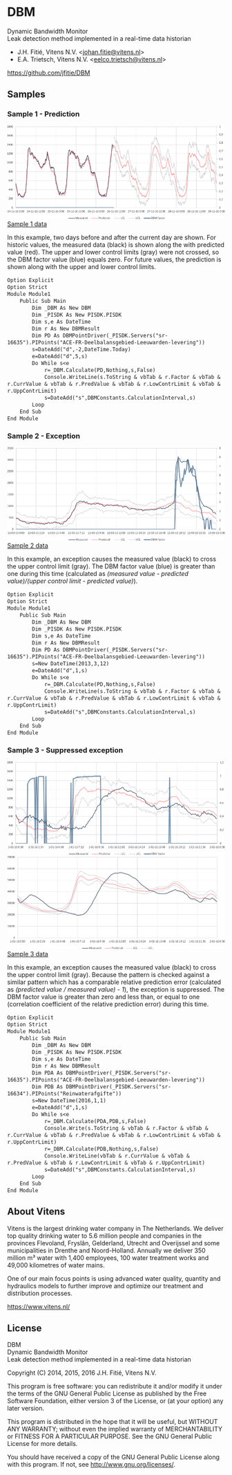 # DBM
Dynamic Bandwidth Monitor  
Leak detection method implemented in a real-time data historian

* J.H. Fitié, Vitens N.V. <[johan.fitie@vitens.nl](mailto:johan.fitie@vitens.nl)>
* E.A. Trietsch, Vitens N.V. <[eelco.trietsch@vitens.nl](mailto:eelco.trietsch@vitens.nl)>

https://github.com/jfitie/DBM

## Samples

### Sample 1 - Prediction
![Sample 1](docs/sample1.png)
[Sample 1 data](docs/sample1.csv)

In this example, two days before and after the current day are shown. For historic values, the measured data (black) is shown along the with predicted value (red). The upper and lower control limits (gray) were not crossed, so the DBM factor value (blue) equals zero. For future values, the prediction is shown along with the upper and lower control limits.

```
Option Explicit
Option Strict
Module Module1
    Public Sub Main
        Dim _DBM As New DBM
        Dim _PISDK As New PISDK.PISDK
        Dim s,e As DateTime
        Dim r As New DBMResult
        Dim PD As DBMPointDriver(_PISDK.Servers("sr-16635").PIPoints("ACE-FR-Deelbalansgebied-Leeuwarden-levering"))
        s=DateAdd("d",-2,DateTime.Today)
        e=DateAdd("d",5,s)
        Do While s<e
            r=_DBM.Calculate(PD,Nothing,s,False)
            Console.WriteLine(s.ToString & vbTab & r.Factor & vbTab & r.CurrValue & vbTab & r.PredValue & vbTab & r.LowContrLimit & vbTab & r.UppContrLimit)
            s=DateAdd("s",DBMConstants.CalculationInterval,s)
        Loop
    End Sub
End Module
```

### Sample 2 - Exception
![Sample 2](docs/sample2.png)
[Sample 2 data](docs/sample2.csv)

In this example, an exception causes the measured value (black) to cross the upper control limit (gray). The DBM factor value (blue) is greater than one during this time (calculated as _(measured value - predicted value)/(upper control limit - predicted value)_).

```
Option Explicit
Option Strict
Module Module1
    Public Sub Main
        Dim _DBM As New DBM
        Dim _PISDK As New PISDK.PISDK
        Dim s,e As DateTime
        Dim r As New DBMResult
        Dim PD As DBMPointDriver(_PISDK.Servers("sr-16635").PIPoints("ACE-FR-Deelbalansgebied-Leeuwarden-levering"))
        s=New DateTime(2013,3,12)
        e=DateAdd("d",1,s)
        Do While s<e
            r=_DBM.Calculate(PD,Nothing,s,False)
            Console.WriteLine(s.ToString & vbTab & r.Factor & vbTab & r.CurrValue & vbTab & r.PredValue & vbTab & r.LowContrLimit & vbTab & r.UppContrLimit)
            s=DateAdd("s",DBMConstants.CalculationInterval,s)
        Loop
    End Sub
End Module
```

### Sample 3 - Suppressed exception
![Sample 3a](docs/sample3a.png)
![Sample 3b](docs/sample3b.png)
[Sample 3 data](docs/sample3.csv)

In this example, an exception causes the measured value (black) to cross the upper control limit (gray). Because the pattern is checked against a similar pattern which has a comparable relative prediction error (calculated as _(predicted value / measured value) - 1_), the exception is suppressed. The DBM factor value is greater than zero and less than, or equal to one (correlation coefficient of the relative prediction error) during this time.

```
Option Explicit
Option Strict
Module Module1
    Public Sub Main
        Dim _DBM As New DBM
        Dim _PISDK As New PISDK.PISDK
        Dim s,e As DateTime
        Dim r As New DBMResult
        Dim PDA As DBMPointDriver(_PISDK.Servers("sr-16635").PIPoints("ACE-FR-Deelbalansgebied-Leeuwarden-levering"))
        Dim PDB As DBMPointDriver(_PISDK.Servers("sr-16634").PIPoints("Reinwaterafgifte"))
        s=New DateTime(2016,1,1)
        e=DateAdd("d",1,s)
        Do While s<e
            r=_DBM.Calculate(PDA,PDB,s,False)
            Console.Write(s.ToString & vbTab & r.Factor & vbTab & r.CurrValue & vbTab & r.PredValue & vbTab & r.LowContrLimit & vbTab & r.UppContrLimit)
            r=_DBM.Calculate(PDB,Nothing,s,False)
            Console.WriteLine(vbTab & r.CurrValue & vbTab & r.PredValue & vbTab & r.LowContrLimit & vbTab & r.UppContrLimit)
            s=DateAdd("s",DBMConstants.CalculationInterval,s)
        Loop
    End Sub
End Module
```

## About Vitens
Vitens is the largest drinking water company in The Netherlands. We deliver top quality drinking water to 5.6 million people and companies in the provinces Flevoland, Fryslân, Gelderland, Utrecht and Overijssel and some municipalities in Drenthe and Noord-Holland. Annually we deliver 350 million m³ water with 1,400 employees, 100 water treatment works and 49,000 kilometres of water mains.

One of our main focus points is using advanced water quality, quantity and hydraulics models to further improve and optimize our treatment and distribution processes.

https://www.vitens.nl/

## License
DBM  
Dynamic Bandwidth Monitor  
Leak detection method implemented in a real-time data historian

Copyright (C) 2014, 2015, 2016 J.H. Fitié, Vitens N.V.

This program is free software: you can redistribute it and/or modify it under the terms of the GNU General Public License as published by the Free Software Foundation, either version 3 of the License, or (at your option) any later version.

This program is distributed in the hope that it will be useful, but WITHOUT ANY WARRANTY; without even the implied warranty of MERCHANTABILITY or FITNESS FOR A PARTICULAR PURPOSE.  See the GNU General Public License for more details.

You should have received a copy of the GNU General Public License along with this program.  If not, see <http://www.gnu.org/licenses/>.
